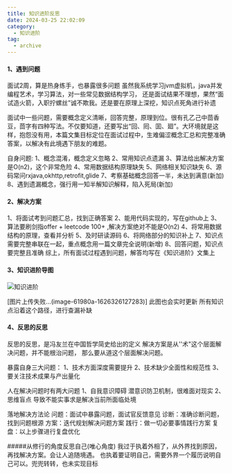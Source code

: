 ```yaml
---
title: 知识进阶反思
date: 2024-03-25 22:02:09
category:
  - 知识进阶
tag:
  - archive
---
```

#### 1、遇到问题
面试2周，算是热身练手，也暴露很多问题
虽然我系统学习jvm虚拟机，java并发编程艺术，学习算法，对一些常见数据结构学习，
还是面试结果不理想，果然“面试造火箭，入职拧螺丝”诚不欺我。还是要在原理上深挖，知识点死角进行补遗

面试中一些问题，需要概念定义清晰，回答完整，原理到位。很有孔乙己中茴香豆，茴字有四种写法。不仅要知道，还要写出“回、囘、囬、廻”。大环境就是这样，抱怨没有用，本篇文集目标定位在面试过程中，生难偏涩概念汇总和完整准确答案，以解决有此境遇下朋友的难题。

自身问题:
1、概念混淆，概念定义忽略
2、常用知识点遗漏
3、算法给出解决方案是O(n2)，这个非常危险
4、常用数据结构原理缺失
5、网络相关知识缺失
6、源码常问rxjava,okhttp,retrofit,glide
7、考察基础概念回答一半，未达到满意(新加)
8、遇到遗漏概念，强行用一知半解知识解释，陷入死局(新加)

#### 2、解决方案
1、将面试考到问题汇总，找到正确答案
2、能用代码实现的，写在github上
3、算法要刷剑指offer + leetcode 100+ ,解决方案绝对不能是O(n2)
4、将常用数据结构的原理，查看并分析
5、及时研读源码
6、将网络部分的知识补上
7、知识点需要完整串联在一起，重点概念用一篇文章完全说明(新增)
8、回答问题，知识点要完整且准确
综上，所有面试过程遇到问题，解答均写在《知识进阶》文集上

#### 3、知识进阶导图
![知识进阶](https://upload-images.jianshu.io/upload_images/5526061-11f7f8c686177023.png?imageMogr2/auto-orient/strip%7CimageView2/2/w/1240)

[图片上传失败...(image-61980a-1626326127283)]
此图也会实时更新
所有知识点沿着这个路径，进行查漏补缺

#### 4、反思的反思
反思的反思，是冯友兰在中国哲学简史给出的定义
解决方案是从''术"这个层面解决问题，并不能根治问题，
那么要从道这个层面解决问题。

暴露自身三大问题：
1、技术方面深度需要提升
2、技术缺少全面性和规范性
3、要关注技术成果与产出量化

人在解决问题时有两大问题
1、自我意识障碍 潜意识防卫机制，很难面对现实
2、思维盲点
导致不能实事求是解决当前所面临处境

落地解决方法论
问题：面试中暴露问题，面试官反馈意见
诊断：准确诊断问题，找到问题根源
方案：迭代规划解决问题方案
践行：做一切必要事情践行方案
复盘：以上步骤进行复盘优化

#####从修行的角度反思自己(唯心角度)
我过于执着外相了，从外界找到原因，再找解决方案。会让人追随境遇。
也执着要证明自己，需要外界一个履历说明自己可以。兜兜转转，也未实现目标
